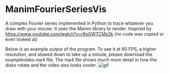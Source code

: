 # ManimFourierSeriesVis
A complex Fourier series implemented in Python to trace whatever you draw with your mouse. It uses the Manim library to render. Inspired by https://www.youtube.com/watch?v=r6sGWTCMz2k (no code was copied or even looked at)

Below is an example output of the program. To see it at 60 FPS, a higher resolution, and slowed down to take up a minute, please download the examplevideo.mp4 file. The mp4 file shows much more detail in how the disks rotate and the video also looks cooler.
![gif](examplegif.gif)
